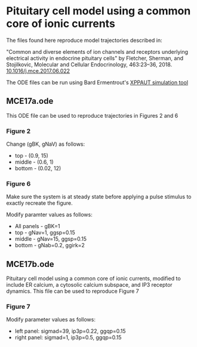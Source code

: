 # Pituitary cell model using a common core of ionic currents

The files found here reproduce model trajectories described in:

"Common and diverse elements of ion channels and receptors underlying electrical activity in endocrine pituitary cells" by Fletcher, Sherman, and Stojilkovic, Molecular and Cellular Endocrinology, 463:23–36, 2018. [10.1016/j.mce.2017.06.022](http://dx.doi.org/10.1016/j.mce.2017.06.022)

The ODE files can be run using Bard Ermentrout's [XPPAUT simulation tool](http://www.math.pitt.edu/~bard/xpp/xpp.html)

## MCE17a.ode

This ODE file can be used to reproduce trajectories in Figures 2 and 6

### Figure 2

Change (gBK, gNaV) as follows:

- top - (0.9, 15)
- middle - (0.6, 1)
- bottom - (0.02, 12)

### Figure 6

Make sure the system is at steady state before applying a pulse stimulus to exactly recreate the figure.

Modify paramter values as follows:

- All panels - gBK=1
- top - gNav=1, ggsp=0.15
- middle - gNav=15, ggsp=0.15
- bottom - gNab=0.2, ggirk=2

## MCE17b.ode

Pituitary cell model using a common core of ionic currents, modified to include ER calcium, a cytosolic calcium subspace, and IP3 receptor dynamics. This file can be used to reproduce Figure 7

### Figure 7

Modify parameter values as follows:

- left panel: sigmad=39, ip3p=0.22, ggqp=0.15
- right panel: sigmad=1, ip3p=0.5, ggqp=0.15
